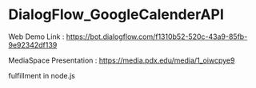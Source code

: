 # DialogFlow_GoogleCalenderAPI

Web Demo Link : https://bot.dialogflow.com/f1310b52-520c-43a9-85fb-9e92342df139

MediaSpace Presentation : https://media.pdx.edu/media/1_oiwcpye9

fulfillment in node.js
